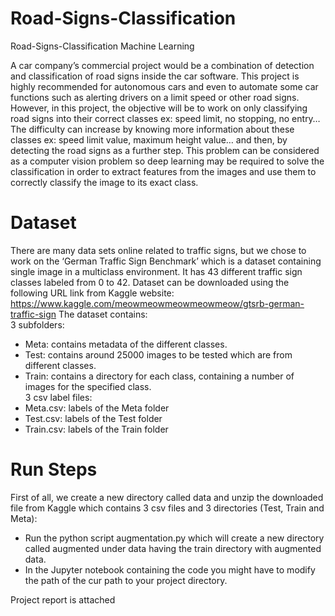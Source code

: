 # Road-Signs-Classification
Road-Signs-Classification Machine Learning

A car company’s commercial project would be a combination of detection and classification of road signs inside the car software. This project is highly recommended for autonomous cars and even to automate some car functions such as alerting drivers on a limit speed or other road signs.
However, in this project, the objective will be to work on only classifying road signs into their correct classes ex: speed limit, no stopping, no entry… The difficulty can increase by knowing more information about these classes ex: speed limit value, maximum height value… and then, by detecting the road signs as a further step. This problem can be considered as a computer vision problem so deep learning may be required to solve the classification in order to extract features from the images and use them to correctly classify the image to its exact class. 

# Dataset

There are many data sets online related to traffic signs, but we chose to work on the ‘German Traffic Sign Benchmark’ which is a dataset containing single image in a multiclass environment. It has 43 different traffic sign classes labeled from 0 to 42.
Dataset can be downloaded using the following URL link from Kaggle website:
https://www.kaggle.com/meowmeowmeowmeowmeow/gtsrb-german-traffic-sign
The dataset contains:
</br>3 subfolders:
 - Meta: contains metadata of the different classes.
 - Test: contains around 25000 images to be tested which are from different classes.
 - Train: contains a directory for each class, containing a number of images for the specified class.
</br>3 csv label files:
 - Meta.csv: labels of the Meta folder
 - Test.csv: labels of the Test folder
 - Train.csv: labels of the Train folder

# Run Steps

First of all, we create a new directory called data and unzip the downloaded file from Kaggle which contains 3 csv files and 3 directories (Test, Train and Meta):
 - Run the python script augmentation.py which will create a new directory called augmented under data having the train directory with augmented data.
 - In the Jupyter notebook containing the code you might have to modify the path of the cur path to your project directory.

Project report is attached
